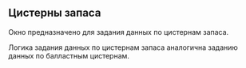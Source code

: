 ## Цистерны запаса
Окно предназначено для задания данных по цистернам запаса. 

Логика задания данных по цистернам запаса аналогична заданию данных по балластным цистернам.